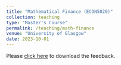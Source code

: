 ```yaml
---
title: "Mathematical Finance (ECON5020)"
collection: teaching
type: "Master's Course"
permalink: /teaching/math-finance
venue: "University of Glasgow"
date: 2023-10-01
---
```


Please [click here](/files/ECON5020.pdf) to download the feedback.

